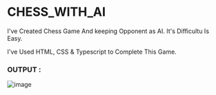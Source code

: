 # CHESS_WITH_AI
I've Created Chess Game And keeping Opponent as AI. It's Difficultu Is Easy.

I've Used HTML, CSS & Typescript to Complete This Game.

### OUTPUT :
![image](https://github.com/user-attachments/assets/69e85256-1770-405b-bafa-a0525b79bce6)
